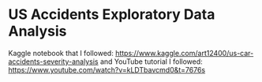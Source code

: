 # US Accidents Exploratory Data Analysis
Kaggle notebook that I followed: https://www.kaggle.com/art12400/us-car-accidents-severity-analysis and 
YouTube tutorial I followed: https://www.youtube.com/watch?v=kLDTbavcmd0&t=7676s
